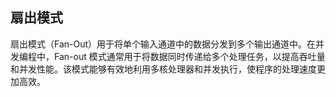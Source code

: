 ## 扇出模式

扇出模式（Fan-Out）用于将单个输入通道中的数据分发到多个输出通道中。在并发编程中，Fan-out 模式通常用于将数据同时传递给多个处理任务，以提高吞吐量和并发性能。该模式能够有效地利用多核处理器和并发执行，使程序的处理速度更加高效。

